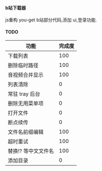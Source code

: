 #### b站下载器
js重构 you-get b站部分代码,添加 ui,登录功能.

#### TODO
功能 | 完成度
---|---
下载列表| 100
删除临时路径 | 100
音视频合并显示 | 100
列表清除 | 0
常驻 tray 后台 | 0
删除无用菜单项 | 0
打开文件 | 0
断点续传 | 0
文件名前缀编辑 | 100
超时重试 | 100
替换!? 等中文文件名 | 100
添加目录 | 0
